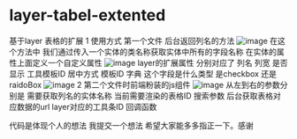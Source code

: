 # layer-tabel-extented
基于layer 表格的扩展
1 使用方式 第一个文件  后台返回列名的方法
![image](https://github.com/user-attachments/assets/11c4c77e-eb19-4714-a3f0-65f949386dfc)
在这个方法中 我们通过传入一个实体的类名称获取实体中所有的字段名称 在实体的属性上面定义一个自定义属性
![image](https://github.com/user-attachments/assets/f8576c84-7681-4162-80d4-40b419502bea)
layer的扩展属性 分别对应了 列名 列宽 是否显示 工具模板ID 居中方式 模板ID 字典 这个字段是什么类型  是checkbox 还是raidoBox
![image](https://github.com/user-attachments/assets/027ce0d8-26cb-4c31-9540-88ecc229ed58)
2 第二个文件时前端粉装的js组件
![image](https://github.com/user-attachments/assets/ded2cfd1-cfc2-4c02-af8c-949200126e65)
从左到右的参数分别是
需要获取列名的实体名称 当前需要渲染的表格ID 搜索参数 后台获取表格对应数据的url  layer对应的工具条ID  回调函数

代码是体现个人的想法 我提交一个想法  希望大家能多多指正一下。感谢

